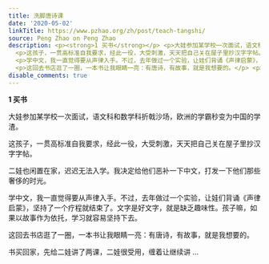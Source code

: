 ```yaml
---
title: 洗脚唐诗课
date: '2020-05-02'
linkTitle: https://www.pzhao.org/zh/post/teach-tangshi/
source: Peng Zhao on Peng Zhao
description: <p><strong>1 买书</strong></p> <p>大娃参加某学校一次面试，语文科和数学科折戟沙场，欧洲的学霸秒变为中国的学渣。</p>
  <p>这孩子，一贯高标准自我要求，经此一役，大受刺激，天天把自己关在屋子里抄汉字字帖。</p> <p>二娃也闲置在家，迟迟无法入学。我决定给他们恶补一下中文，打发一下他们那些奢侈的时光。</p>
  <p>学中文，我一直觉得要从声律入手。不过，去年做过一个实验，让娃们背诵《声律启蒙》，坚持了一个疗程就结束了。文字是好文字，就是缺乏趣味性。孩子嘛，如果以故事作为依托，学习就容易坚持下去。</p>
  <p>这回去书店逛了一圈，一本书让我眼睛一亮：有唐诗，有故事，就是我想要的。</p> <p>书买回家，先给二娃讲了两课，二娃很受用，缠着让继续讲 ...
disable_comments: true
---
```

<p><strong>1 买书</strong></p> <p>大娃参加某学校一次面试，语文科和数学科折戟沙场，欧洲的学霸秒变为中国的学渣。</p> <p>这孩子，一贯高标准自我要求，经此一役，大受刺激，天天把自己关在屋子里抄汉字字帖。</p> <p>二娃也闲置在家，迟迟无法入学。我决定给他们恶补一下中文，打发一下他们那些奢侈的时光。</p> <p>学中文，我一直觉得要从声律入手。不过，去年做过一个实验，让娃们背诵《声律启蒙》，坚持了一个疗程就结束了。文字是好文字，就是缺乏趣味性。孩子嘛，如果以故事作为依托，学习就容易坚持下去。</p> <p>这回去书店逛了一圈，一本书让我眼睛一亮：有唐诗，有故事，就是我想要的。</p> <p>书买回家，先给二娃讲了两课，二娃很受用，缠着让继续讲 ...